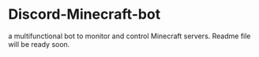 # Discord-Minecraft-bot
a multifunctional bot to monitor and control Minecraft servers.
Readme file will be ready soon.
